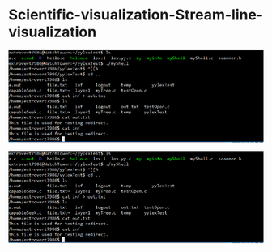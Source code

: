# Scientific-visualization-Stream-line-visualization

![alt text](https://github.com/extrovert7986/Advanced-Unix-Linux-System-Programming-Shell/blob/master/Shell.PNG)

![alt text](https://github.com/extrovert7986/Advanced-Unix-Linux-System-Programming-Shell/blob/master/Shell.PNG)
